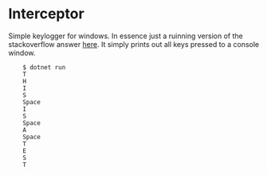 # Interceptor
Simple keylogger for windows. In essence just a ruinning version of the 
stackoverflow answer [here](https://stackoverflow.com/a/604417/1385324). It 
simply prints out all keys pressed to a console window.

```
	$ dotnet run
	T
	H
	I
	S
	Space
	I
	S
	Space
	A
	Space
	T
	E
	S
	T
```

